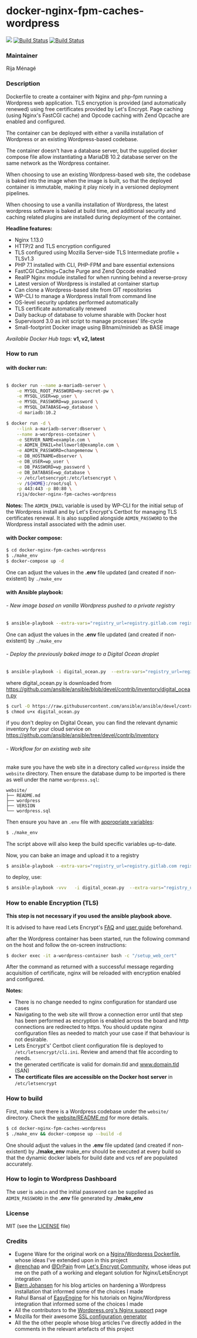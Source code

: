 # docker-nginx-fpm-caches-wordpress

[![](https://images.microbadger.com/badges/image/rija/docker-nginx-fpm-caches-wordpress.svg)](https://microbadger.com/images/rija/docker-nginx-fpm-caches-wordpress "Get your own image badge on microbadger.com")
[![Build Status](https://img.shields.io/badge/docker%20hub-automated%20build-ff69b4.svg)](https://hub.docker.com/r/rija/docker-nginx-fpm-caches-wordpress/)
[![Build Status](https://travis-ci.org/rija/docker-nginx-fpm-caches-wordpress.svg?branch=master)](https://travis-ci.org/rija/docker-nginx-fpm-caches-wordpress)


### Maintainer

Rija Ménagé

### Description

Dockerfile to create a container with Nginx and php-fpm running a Wordpress web application.
TLS encryption is provided (and automatically renewed) using free certificates provided by Let's Encrypt.
Page caching (using Nginx's FastCGI cache) and Opcode caching with Zend Opcache are enabled and configured.

The container can be deployed with either a vanilla installation of Wordpress or an existing Wordpress-based codebase.

The container doesn't have a database server, but the supplied docker compose file allow instantiating a MariaDB 10.2 database server on the same network as the Wordpress container.

When choosing to use an existing Wordpress-based web site, the codebase is baked into the image when the image is built, so that the deployed container is immutable, making it play nicely in a versioned deployment pipelines.

When choosing to use a vanilla installation of Wordpress, the latest wordpress software is baked at build time, and additional security and caching related plugins are installed during deployment of the container.


**Headline features:**
* Nginx 1.13.0
* HTTP/2 and TLS encryption configured
* TLS configured using Mozilla Server-side TLS Intermediate profile + TLSv1.3
* PHP 7.1 installed with CLI, PHP-FPM and bare essential extensions
* FastCGI Caching+Cache Purge and Zend Opcode enabled
* RealIP Nginx module installed for when running behind a reverse-proxy
* Latest version of Wordpress is installed at container startup
* Can clone a Wordpress-based site from GIT repositories
* WP-CLI to manage a Wordpress install from command line
* OS-level security updates performed automatically
* TLS certificate automatically renewed
* Daily backup of database to volume sharable with Docker host
* Supervisord 3.0 as init script to manage processes' life-cycle
* Small-footprint Docker image using Bitnami/minideb as BASE image



*Available Docker Hub tags:* **v1, v2, latest**

### How to run


#### with docker run:

```bash

$ docker run --name a-mariadb-server \
	-e MYSQL_ROOT_PASSWORD=my-secret-pw \
	-e MYSQL_USER=wp_user \
	-e MYSQL_PASSWORD=wp_password \
	-e MYSQL_DATABASE=wp_database \
	-d mariadb:10.2

$ docker run -d \
	--link a-mariadb-server:dbserver \
	--name a-wordpress-container \
	-e SERVER_NAME=example.com \
	-e ADMIN_EMAIL=helloworld@example.com \
	-e ADMIN_PASSWORD=changemenow \
	-e DB_HOSTNAME=dbserver \
	-e DB_USER=wp_user \
	-e DB_PASSWORD=wp_password \
	-e DB_DATABASE=wp_database \
	-v /etc/letsencrypt:/etc/letsencrypt \
	-v /${HOME}:/root/sql \
	-p 443:443 -p 80:80 \
	rija/docker-nginx-fpm-caches-wordpress

```


**Notes:**
The ``ADMIN_EMAIL`` variable is used by WP-CLI for the initial setup of the Wordpress install and by Let's Encrypt's Certbot for managing TLS certificates renewal. It is also supplied alongside ``ADMIN_PASSWORD`` to the Wordpress install associated with the admin user.

#### with Docker compose:

```bash
$ cd docker-nginx-fpm-caches-wordpress
$ ./make_env
$ docker-compose up -d
```

One can adjust the values in the **.env** file updated (and created if non-existent) by ``./make_env``

#### with Ansible playbook:

###### - New image based on vanilla Wordpress pushed to a private registry

```bash
$ ansible-playbook --extra-vars="registry_url=registry.gitlab.com registry_user=foobar force_build=yes download_wp=yes" ansible/press-site.yml
```

One can adjust the values in the **.env** file updated (and created if non-existent) by ``./make_env``


###### - Deploy the previously baked image to a Digital Ocean droplet

```bash
$ ansible-playbook -i digital_ocean.py  --extra-vars="registry_url=registry.gitlab.com registry_user=foobar docker_host_user=docker" ansible/deploy-site.yml
```

where digital_ocean.py is downloaded from https://github.com/ansible/ansible/blob/devel/contrib/inventory/digital_ocean.py

```bash
$ curl -O https://raw.githubusercontent.com/ansible/ansible/devel/contrib/inventory/digital_ocean.py
$ chmod u+x digital_ocean.py
```

if you don't deploy on Digital Ocean, you can find the relevant dynamic inventory for your cloud service on https://github.com/ansible/ansible/tree/devel/contrib/inventory


###### - Workflow for an existing web site

make sure you have the web site in a directory called ``wordpress`` inside the ``website`` directory. Then ensure the database dump to be imported is there as well under the name ``wordpress.sql``:

```
website/
├── README.md
├── wordpress
├── VERSION
└── wordpress.sql
```

Then ensure you have an ``.env`` file with [appropriate variables](docs/env-sample):

```bash
$ ./make_env

```

The script above will also keep the build specific variables up-to-date.

Now, you can bake an image and upload it to a registry

```bash
$ ansible-playbook --extra-vars="registry_url=registry.gitlab.com registry_user=foobar force_build=yes" ansible/press-site.yml
```


to deploy, use:

```bash
$ ansible-playbook -vvv   -i digital_ocean.py  --extra-vars="registry_url=registry.gitlab.com registry_user=foobar docker_host_user=someuser update_image=yes" ansible/deploy-site.yml
```

### How to enable Encryption (TLS)

**This step is not necessary if you used the ansible playbook above.**

It is advised to have read Lets Encrypt's [FAQ](https://community.letsencrypt.org/c/docs/) and [user guide](https://letsencrypt.readthedocs.org/en/latest/index.html)  beforehand.

after the Wordpress container has been started, run the following command on the host and follow the on-screen instructions:

```bash
$ docker exec -it a-wordpress-container bash -c "/setup_web_cert"
```

After the command as returned with a successful message regarding acquisition of certificate, nginx will be reloaded with encryption enabled and configured.

**Notes:**
 * There is no change needed to nginx configuration for standard use cases
 * Navigating to the web site will throw a connection error until that step has been performed as encryption is enabled across the board and http connections are redirected to https. You should update nginx configuration files as needed to match your use case if that behaviour is not desirable.
 * Lets Encrypt's' Certbot client configuration file is deployed to ``/etc/letsencrypt/cli.ini``. Review and amend that file according to needs.
 * the generated certificate is valid for domain.tld and www.domain.tld (SAN)
 * **The certificate files are accessible on the Docker host server** in ``/etc/letsencrypt``


### How to build

First, make sure there is a Wordpress codebase under the ``website/`` directory.
Check the [website/README.md](website/README.md) for more details.

 ```bash
 $ cd docker-nginx-fpm-caches-wordpress
 $ ./make_env && docker-compose up --build -d
 ```

One should adjust the values in the **.env** file updated (and created if non-existent) by **./make_env**
make_env should be executed at every build so that the dynamic docker labels for build date and vcs ref are populated accurately.

### How to login to Wordpress Dashboard

The user is ``admin`` and the initial password can be supplied as ``ADMIN_PASSWORD`` in the **.env** file generated by  **./make_env**


### License

MIT (see the [LICENSE](https://github.com/rija/docker-nginx-fpm-caches-wordpress/blob/master/LICENSE) file)

### Credits

* Eugene Ware for the original work on a [Nginx/Wordpress Dockerfile](https://github.com/eugeneware/docker-wordpress-nginx), whose ideas I've extended upon in this project
* [@renchap](https://community.letsencrypt.org/t/howto-easy-cert-generation-and-renewal-with-nginx/3491/5) and [@DrPain](https://community.letsencrypt.org/t/nginx-installation/3502/5) from [Let's Encrypt Community](https://community.letsencrypt.org/), whose ideas put me on the path of a working and elegant solution for Nginx/LetsEncrypt integration
* [Bjørn Johansen](https://bjornjohansen.no) for his blog articles on hardening a Wordpress installation that informed some of the choices I made
* Rahul Bansal of [EasyEngine](https://easyengine.io/wordpress-nginx/tutorials/) for his tutorials on Nginx/Wordpress integration that informed some of the choices I made
* All the contributors to the [Wordpress.org's Nginx support](http://codex.wordpress.org/Nginx) page
* Mozilla for their awesome [SSL configuration generator](https://mozilla.github.io/server-side-tls/ssl-config-generator/)
* All the the other people whose blog articles I've directly added in the comments in the relevant artefacts of this project
